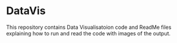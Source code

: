# DataVis
This repository contains Data Visualisatoion code and ReadMe files explaining how to run and read the code with images of the output.
